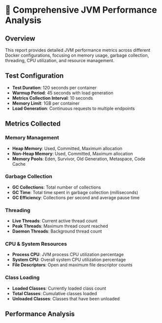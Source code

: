 # 🚀 Comprehensive JVM Performance Analysis

## Overview
This report provides detailed JVM performance metrics across different Docker configurations, focusing on memory usage, garbage collection, threading, CPU utilization, and resource management.

## Test Configuration
- **Test Duration**: 120 seconds per container
- **Warmup Period**: 45 seconds with load generation
- **Metrics Collection Interval**: 10 seconds
- **Memory Limit**: 1GB per container
- **Load Generation**: Continuous requests to multiple endpoints

## Metrics Collected

### Memory Management
- **Heap Memory**: Used, Committed, Maximum allocation
- **Non-Heap Memory**: Used, Committed, Maximum allocation
- **Memory Pools**: Eden, Survivor, Old Generation, Metaspace, Code Cache

### Garbage Collection
- **GC Collections**: Total number of collections
- **GC Time**: Total time spent in garbage collection (milliseconds)
- **GC Efficiency**: Collections per second and average pause time

### Threading
- **Live Threads**: Current active thread count
- **Peak Threads**: Maximum thread count reached
- **Daemon Threads**: Background thread count

### CPU & System Resources
- **Process CPU**: JVM process CPU utilization percentage
- **System CPU**: Overall system CPU utilization percentage
- **File Descriptors**: Open and maximum file descriptor counts

### Class Loading
- **Loaded Classes**: Currently loaded class count
- **Total Classes**: Cumulative classes loaded
- **Unloaded Classes**: Classes that have been unloaded

## Performance Analysis

